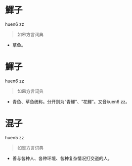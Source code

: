 # 鯶子
huen6 zz
> 如皋方言词典
- 草鱼。

# 鯶子
huen6 zz
> 如皋方言词典
- 青鱼、草鱼统称。分开则为“青鯶”、“花鯶”。又音kuen6 zz。

# 混子
huen5 zz
> 如皋方言词典
- 善与各种人、各种环境、各种复杂情况打交道的人。
